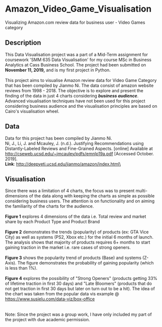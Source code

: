 # Amazon_Video_Game_Visualisation
Visualizing Amazon.com review data for business user - Video Games category

## Description

This Data Visualisation project was a part of a Mid-Term assignment for coursework 'SMM 635 Data Visualisation' for my course MSc in Business Analytics at Cass Business School. The project had been submitted on **November 11, 2019,** and is my first project in Python. \
\
This project aims to visualise Amazon review data for Video Game Category that has been compiled by Jianmo Ni. The data consist of amazon website reviews from 1998 - 2018. The objective is to explore and present the finding of the data in just 4 charts considering  ***business audience***. Advanced visualisation techniques have not been used for this project considering business audience and the visualisation principles are based on Cairo's visualisation wheel.

## Data

Data for this project has been compiled by Jianmo Ni.\
Ni, J., Li, J. and Mcauley, J. (n.d.). Justifying Recommendations using Distantly-Labeled Reviews and Fine-Grained Aspects. [online] Available at http://cseweb.ucsd.edu/~jmcauley/pdfs/emnlp19a.pdf [Accessed October. 2019].\
**Link**: http://deepyeti.ucsd.edu/jianmo/amazon/index.html\

## Visualisation
Since there was a limitation of 4 charts, the focus was to present multi-dimensions of the data along with keeping the charts as simple as possible considering business users. The attention is on functionality and on aiming the familiarity of the charts for the audience. \
\
**Figure 1** explores 4 dimensions of the data i.e. Total review and market share by each Product Type and Product Brand\
\
**Figure 2** demonstrates the trends (popularity) of products (ex: GTA Vice City) as well as systems (PS2, Xbox etc.) for the initial 6 months of launch. The analysis shows that majority of products requires 6+ months to start gaining traction in the market i.e. rare cases of strong openers.\
\
**Figure 3** shows the popularity trend of products (Base) and systems (Z-Axis). The figure demonstrates the probability of gaining popularity (which is less than 1%). \
\
**Figure 4** explores the possibility of "Strong Openers" (products getting 33% of lifetime traction in first 30 days) and "Late Bloomers" (products that do not get traction in first 30 days but later on turn out to be a hit). The idea of the chart was taken from the popular data vis example @ https://www.susielu.com/data-viz/box-office 
\
\
\
Note: Since the project was a group work, I have only included my part of the project with due academic permission.
